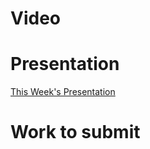
# Video

# Presentation
[This Week's Presentation](/WebDev/2-Digital-Applications/_topics/_presentations/presentationWeek11.md)

# Work to submit